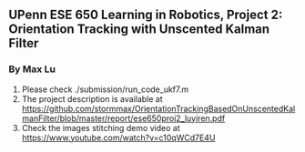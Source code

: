## UPenn ESE 650 Learning in Robotics, Project 2: Orientation Tracking with Unscented Kalman Filter

### By Max Lu

1. Please check ./submission/run_code_ukf7.m
2. The project description is available at <https://github.com/stormmax/OrientationTrackingBasedOnUnscentedKalmanFilter/blob/master/report/ese650proj2_luyiren.pdf>
3. Check the images stitching demo video at <https://www.youtube.com/watch?v=c10qWCd7E4U>

